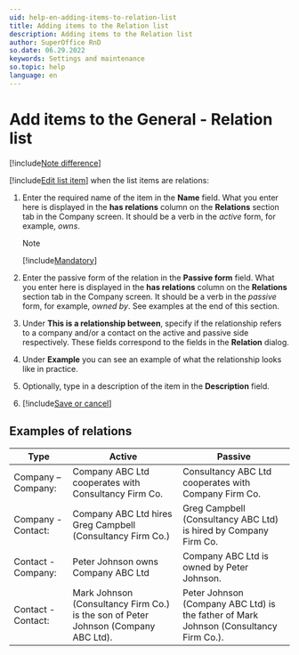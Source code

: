 ```yaml
---
uid: help-en-adding-items-to-relation-list
title: Adding items to the Relation list
description: Adding items to the Relation list
author: SuperOffice RnD
so.date: 06.29.2022
keywords: Settings and maintenance
so.topic: help
language: en
---
```


# Add items to the General - Relation list

[!include[Note difference](includes/different-edit-list-item-dialog.md)]

[!include[Edit list item](includes/edit-list-item.md)] when the list items are relations:

1. Enter the required name of the item in the **Name** field. What you enter here is displayed in the **has relations** column on the **Relations** section tab in the Company screen. It should be a verb in the *active* form, for example, *owns*.

    > [!NOTE]
    > [!include[Mandatory](includes/note-mandatory-field.md)]

2. Enter the passive form of the relation in the **Passive form** field. What you enter here is displayed in the **has relations** column on the **Relations** section tab in the Company screen. It should be a verb in the *passive* form, for example, *owned by*. See examples at the end of this section.

3. Under **This is a relationship between**, specify if the relationship refers to a company and/or a contact on the active and passive side respectively. These fields correspond to the fields in the **Relation** dialog.

4. Under **Example** you can see an example of what the relationship looks like in practice.

5. Optionally, type in a description of the item in the **Description** field.

6. [!include[Save or cancel](includes/save-or-cancel.md)]

## Examples of relations

| Type | Active | Passive |
|---|---|---|
| Company – Company: | Company ABC Ltd cooperates with Consultancy Firm Co. | Consultancy ABC Ltd cooperates with Company Firm Co. |
| Company - Contact: | Company ABC Ltd hires Greg Campbell (Consultancy Firm Co.) | Greg Campbell (Consultancy ABC Ltd) is hired by Company Firm Co. |
| Contact - Company: | Peter Johnson owns Company ABC Ltd | Company ABC Ltd is owned by Peter Johnson. |
| Contact - Contact: | Mark Johnson (Consultancy Firm Co.) is the son of Peter Johnson (Company ABC Ltd). | Peter Johnson (Company ABC Ltd) is the father of Mark Johnson (Consultancy Firm Co.). |
